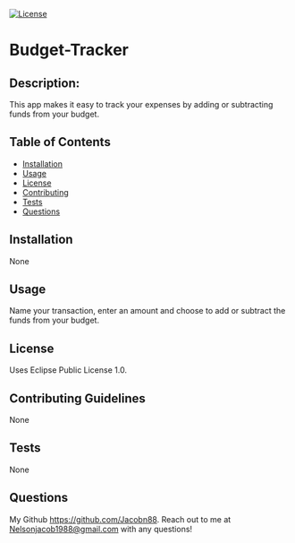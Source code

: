 
  [![License](https://img.shields.io/badge/License-EPL%201.0-red.svg)](https://opensource.org/licenses/EPL-1.0)
  # Budget-Tracker
  
  ## Description:
  This app makes it easy to track your expenses by adding or subtracting funds from your budget.
  
  ## Table of Contents
  
  - [Installation](#installation)
  - [Usage](#usage)
  - [License](#license)
  - [Contributing](#contributing)
  - [Tests](#tests)
  - [Questions](#questions) 

  ## Installation
  None
  ## Usage
  Name your transaction, enter an amount and choose to add or subtract the funds from your budget.
  ## License
  Uses Eclipse Public License 1.0.
  ## Contributing Guidelines
  None
  ## Tests
  None
  ## Questions
  My Github https://github.com/Jacobn88.
  Reach out to me at Nelsonjacob1988@gmail.com with any questions!